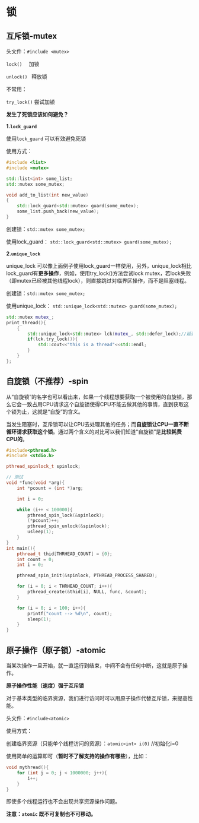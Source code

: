 # 锁

## 互斥锁-mutex

头文件：`#include <mutex>`

`lock()  ` 加锁

`unlock() ` 释放锁

不常用：

`try_lock()` 尝试加锁



**发生了死锁应该如何避免？**

**1.`lock_guard`**

使用`lock_guard` 可以有效避免死锁

使用方式：

~~~c++
#include <list>
#include <mutex>

std::list<int> some_list;
std::mutex some_mutex;

void add_to_list(int new_value)
{
    std::lock_guard<std::mutex> guard(some_mutex);
    some_list.push_back(new_value);
}
~~~

创建锁：`std::mutex some_mutex;`

使用lock_guard： `std::lock_guard<std::mutex> guard(some_mutex);`



**2.`unique_lock`**

unique_lock 可以像上面例子使用lock_guard一样使用，另外，unique_lock相比lock_guard有**更多操作**，例如，使用try_lock()方法尝试lock mutex，若lock失败（即mutex已经被其他线程lock），则直接跳过对临界区操作，而不是阻塞线程。

创建锁：`std::mutex some_mutex;`

使用unique_lock： `std::unique_lock<std::mutex> guard(some_mutex);`

~~~c++
std::mutex mutex_;
print_thread(){
    {
        std::unique_lock<std::mutex> lck(mutex_, std::defer_lock);//延迟加锁
        if(lck.try_lock()){
            std::cout<<"this is a thread"<<std::endl;
        }    
    }
};
~~~



## 自旋锁（不推荐）-spin

从“自旋锁”的名字也可以看出来，如果一个线程想要获取一个被使用的自旋锁，那么它会一致占用CPU请求这个自旋锁使得CPU不能去做其他的事情，直到获取这个锁为止，这就是“自旋”的含义。

当发生阻塞时，互斥锁可以让CPU去处理其他的任务；而**自旋锁让CPU一直不断循环请求获取这个锁**。通过两个含义的对比可以我们知道“自旋锁”是**比较耗费CPU的**。

~~~c++
#include<pthread.h>
#include <stdio.h>

pthread_spinlock_t spinlock;

// 测试
void *func(void *arg){
    int *pcount = (int *)arg;

    int i = 0;

    while (i++ < 100000){
        pthread_spin_lock(&spinlock);
        (*pcount)++;
        pthread_spin_unlock(&spinlock);
        usleep(1);
    }
}
int main(){
    pthread_t thid[THRHEAD_COUNT] = {0};
    int count = 0;
    int i = 0;

    pthread_spin_init(&spinlock, PTHREAD_PROCESS_SHARED);

    for (i = 0; i < THRHEAD_COUNT; i++){
        pthread_create(&thid[i], NULL, func, &count);
    }

    for (i = 0; i < 100; i++){
        printf("count --> %d\n", count);
        sleep(1);
    }
}
~~~



## 原子操作（原子锁）-atomic

当某次操作一旦开始，就一直运行到结束，中间不会有任何中断，这就是原子操作。

**原子操作性能（速度）强于互斥锁**

对于基本类型的临界资源，我们进行访问时可以用原子操作代替互斥锁，来提高性能。

头文件：`#include<atomic>`

使用方式：

创建临界资源（只能单个线程访问的资源）：`atomic<int> i(0)` //初始化i=0

使用简单的运算即可（**暂时不了解支持的操作有哪些**），比如：

~~~c++
void mythread(){
    for (int j = 0; j < 1000000; j++){
        i++;
    }
}
~~~

即使多个线程运行也不会出现共享资源操作问题。

**注意：`atomic` 既不可复制也不可移动。**

